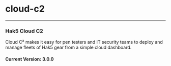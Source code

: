 # cloud-c2
---
### Hak5 Cloud C2
Cloud C² makes it easy for pen testers and IT security teams to deploy and manage fleets of Hak5 gear from a simple cloud dashboard.

#### Current Version: 3.0.0
